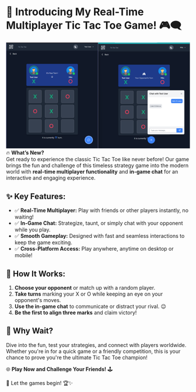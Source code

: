 # 🌟 Introducing My Real-Time Multiplayer Tic Tac Toe Game! 🎮🗨️  
![Project Demo](./public/img/demo.png)
🔥 **What’s New?**  
Get ready to experience the classic Tic Tac Toe like never before! Our game brings the fun and challenge of this timeless strategy game into the modern world with **real-time multiplayer functionality** and **in-game chat** for an interactive and engaging experience.  

## ✨ Key Features:  
- ✅ **Real-Time Multiplayer:** Play with friends or other players instantly, no waiting!  
- ✅ **In-Game Chat:** Strategize, taunt, or simply chat with your opponent while you play.  
- ✅ **Smooth Gameplay:** Designed with fast and seamless interactions to keep the game exciting.  
- ✅ **Cross-Platform Access:** Play anywhere, anytime on desktop or mobile!  

## 🎯 How It Works:  
1. **Choose your opponent** or match up with a random player.  
2. **Take turns** marking your X or O while keeping an eye on your opponent's moves.  
3. **Use the in-game chat** to communicate or distract your rival. 😉  
4. **Be the first to align three marks** and claim victory!  

## 💬 Why Wait?  
Dive into the fun, test your strategies, and connect with players worldwide. Whether you're in for a quick game or a friendly competition, this is your chance to prove you're the ultimate Tic Tac Toe champion!  

🌐 **Play Now and Challenge Your Friends!** 🕹️  


🎉 Let the games begin! 🏆✨  
